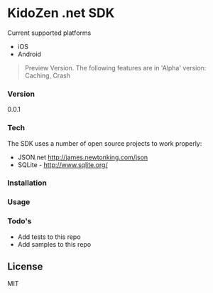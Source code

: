 # KidoZen .net SDK

Current supported platforms
  - iOS
  - Android

> Preview Version.
> The following features are in 'Alpha' version: 
> Caching, Crash


### Version
0.0.1

### Tech

The SDK uses a number of open source projects to work properly:

* JSON.net http://james.newtonking.com/json
* SQLite - http://www.sqlite.org/

### Installation

### Usage

### Todo's

 - Add tests to this repo
 - Add samples to this repo

License
----

MIT

